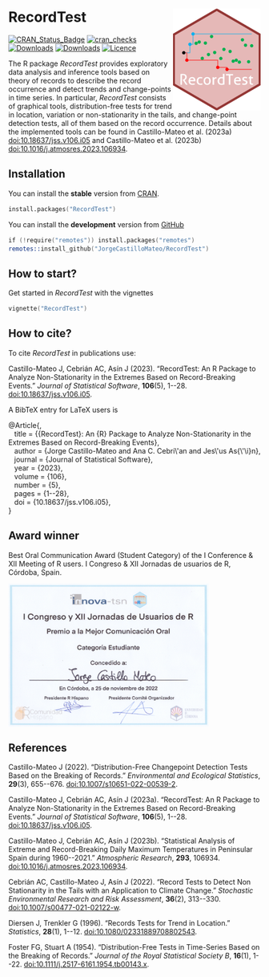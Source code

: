 RecordTest <img src="inst/img/logoRecordTest_2.2.0.png" width="175px" align="right" />
======================

[![CRAN_Status_Badge](http://www.r-pkg.org/badges/version/RecordTest)](https://CRAN.R-project.org/package=RecordTest)
[![cran_checks](https://badges.cranchecks.info/worst/RecordTest.svg)](https://cran.r-project.org/web/checks/check_results_RecordTest.html)
[![Downloads](http://cranlogs.r-pkg.org/badges/RecordTest)](https://CRAN.R-project.org/package=RecordTest)
[![Downloads](https://cranlogs.r-pkg.org/badges/grand-total/RecordTest?color=red)](https://CRAN.R-project.org/package=RecordTest)
[![Licence](https://img.shields.io/badge/licence-GPL--3-blue.svg)](https://www.gnu.org/licenses/gpl-3.0.en.html)
  
The R package *RecordTest* provides exploratory data analysis and inference tools based on theory of records to describe the record occurrence and detect trends and change-points in time series. In particular, *RecordTest* consists of graphical tools, distribution-free tests for trend in location, variation or non-stationarity in the tails, and change-point detection tests, all of them based on the record occurrence. Details about the implemented tools can be found in Castillo-Mateo et al. (2023a) <doi:10.18637/jss.v106.i05> and Castillo-Mateo et al. (2023b) <doi:10.1016/j.atmosres.2023.106934>.
  
  
## Installation
You can install the **stable** version from
[CRAN](https://CRAN.R-project.org/package=RecordTest).

```s
install.packages("RecordTest")
```

You can install the **development** version from
[GitHub](https://github.com/JorgeCastilloMateo/RecordTest)

```s
if (!require("remotes")) install.packages("remotes")
remotes::install_github("JorgeCastilloMateo/RecordTest")
```

## How to start?
Get started in *RecordTest* with the vignettes

```s
vignette("RecordTest")
```


## How to cite?
To cite *RecordTest* in publications use:

Castillo-Mateo J, Cebrián AC, Asín J (2023).
“RecordTest: An R Package to Analyze Non-Stationarity in the Extremes Based on Record-Breaking Events.”
*Journal of Statistical Software*, **106**(5), 1--28.
<doi:10.18637/jss.v106.i05>.

A BibTeX entry for LaTeX users is

@Article{,  
&nbsp;&nbsp;  title = {{RecordTest}: An {R} Package to Analyze Non-Stationarity in the Extremes Based on Record-Breaking Events},  
&nbsp;&nbsp;  author = {Jorge Castillo-Mateo and Ana C. Cebri\\\'an and Jes\\\'us As{\\\'\\i}n},  
&nbsp;&nbsp;  journal = {Journal of Statistical Software},  
&nbsp;&nbsp;  year = {2023},  
&nbsp;&nbsp;  volume = {106},  
&nbsp;&nbsp;  number = {5},  
&nbsp;&nbsp;  pages = {1--28},  
&nbsp;&nbsp;  doi = {10.18637/jss.v106.i05},  
}


## Award winner

Best Oral Communication Award (Student Category) of the I Conference \& XII Meeting of R users. I Congreso \& XII Jornadas de usuarios de R, Córdoba, Spain.

<img src="inst/img/awardRecordTest.png" width="400px" align="center" />

  
## References
Castillo-Mateo J (2022).
“Distribution-Free Changepoint Detection Tests Based on the Breaking of Records.”
*Environmental and Ecological Statistics*, **29**(3), 655--676. 
<doi:10.1007/s10651-022-00539-2>.

Castillo-Mateo J, Cebrián AC, Asín J (2023a).
“RecordTest: An R Package to Analyze Non-Stationarity in the Extremes Based on Record-Breaking Events.”
*Journal of Statistical Software*, **106**(5), 1--28.
<doi:10.18637/jss.v106.i05>.

Castillo-Mateo J, Cebrián AC, Asín J (2023b).
“Statistical Analysis of Extreme and Record-Breaking Daily Maximum Temperatures in Peninsular Spain during 1960--2021.”
*Atmospheric Research*, **293**, 106934.
<doi:10.1016/j.atmosres.2023.106934>.

Cebrián AC, Castillo-Mateo J, Asín J (2022).
“Record Tests to Detect Non Stationarity in the Tails with an Application to Climate Change.”
*Stochastic Environmental Research and Risk Assessment*, **36**(2), 313--330. 
<doi:10.1007/s00477-021-02122-w>.

Diersen J, Trenkler G (1996). 
“Records Tests for Trend in Location.”
*Statistics*, **28**(1), 1--12.
<doi:10.1080/02331889708802543>.

Foster FG, Stuart A (1954). 
“Distribution-Free Tests in Time-Series Based on the Breaking of Records.”
*Journal of the Royal Statistical Society B*, **16**(1), 1--22.
<doi:10.1111/j.2517-6161.1954.tb00143.x>.
